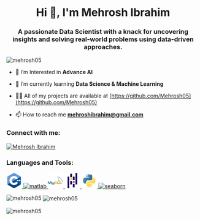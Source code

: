 <h1 align="center">Hi 👋, I'm Mehrosh Ibrahim</h1>
<h3 align="center">A passionate Data Scientist with a knack for uncovering insights and solving real-world problems using data-driven approaches.
</h3>

<p align="left"> <img src="https://komarev.com/ghpvc/?username=mehrosh05&label=Profile%20views&color=0e75b6&style=flat" alt="mehrosh05" /> </p>

- 🔭 I’m Interested in **Advance AI**

- 🌱 I’m currently learning **Data Science & Machine Learning**

- 👨‍💻 All of my projects are available at [https://github.com/Mehrosh05](https://github.com/Mehrosh05)

- 📫 How to reach me **mehroshibrahim@gmail.com**

<h3 align="left">Connect with me:</h3>
<p align="left">
<a href="www.linkedin.com/in/mehrosh-ibrahim-005m" target="blank"><img align="center" src="https://raw.githubusercontent.com/rahuldkjain/github-profile-readme-generator/master/src/images/icons/Social/linked-in-alt.svg" alt="Mehrosh Ibrahim" height="30" width="40" /></a>
</p>

<h3 align="left">Languages and Tools:</h3>
<p align="left"> <a href="https://www.w3schools.com/cpp/" target="_blank" rel="noreferrer"> <img src="https://raw.githubusercontent.com/devicons/devicon/master/icons/cplusplus/cplusplus-original.svg" alt="cplusplus" width="40" height="40"/> </a> <a href="https://www.mathworks.com/" target="_blank" rel="noreferrer"> <img src="https://upload.wikimedia.org/wikipedia/commons/2/21/Matlab_Logo.png" alt="matlab" width="40" height="40"/> </a> <a href="https://www.mysql.com/" target="_blank" rel="noreferrer"> <img src="https://raw.githubusercontent.com/devicons/devicon/master/icons/mysql/mysql-original-wordmark.svg" alt="mysql" width="40" height="40"/> </a> <a href="https://pandas.pydata.org/" target="_blank" rel="noreferrer"> <img src="https://raw.githubusercontent.com/devicons/devicon/2ae2a900d2f041da66e950e4d48052658d850630/icons/pandas/pandas-original.svg" alt="pandas" width="40" height="40"/> </a> <a href="https://www.python.org" target="_blank" rel="noreferrer"> <img src="https://raw.githubusercontent.com/devicons/devicon/master/icons/python/python-original.svg" alt="python" width="40" height="40"/> </a> <a href="https://seaborn.pydata.org/" target="_blank" rel="noreferrer"> <img src="https://seaborn.pydata.org/_images/logo-mark-lightbg.svg" alt="seaborn" width="40" height="40"/> </a> </p>

<p><img align="left" src="https://github-readme-stats.vercel.app/api/top-langs?username=mehrosh05&show_icons=true&locale=en&layout=compact" alt="mehrosh05" /></p>

<p>&nbsp;<img align="center" src="https://github-readme-stats.vercel.app/api?username=mehrosh05&show_icons=true&locale=en" alt="mehrosh05" /></p>

<p><img align="center" src="https://github-readme-streak-stats.herokuapp.com/?user=mehrosh05&" alt="mehrosh05" /></p>

